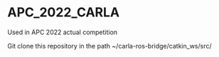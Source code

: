# APC_2022_CARLA
Used in APC 2022 actual competition

Git clone this repository in the path ~/carla-ros-bridge/catkin_ws/src/
